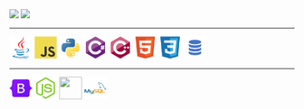 <div>
  <img height="161cm" src="https://github-readme-stats.vercel.app/api?username=Vittor-Javidan&theme=blue-green&show_icons=true">
  <img height="161cm" 45%" src="https://github-readme-stats.vercel.app/api/top-langs/?username=Vittor-Javidan&theme=blue-green&layout=compact">
</div>
<hr>
<div>
  <img height="40" width="40" src="https://github.com/devicons/devicon/blob/master/icons/java/java-original.svg">
  <img height="40" width="40" src="https://github.com/devicons/devicon/blob/master/icons/javascript/javascript-original.svg">
  <img height="40" width="40" src="https://github.com/devicons/devicon/blob/master/icons/python/python-original.svg">
  <img height="40" width="40" src="https://github.com/devicons/devicon/blob/master/icons/csharp/csharp-original.svg">
  <img height="40" width="40" src="https://github.com/devicons/devicon/blob/master/icons/cplusplus/cplusplus-original.svg">
  <img height="40" width="40" src="https://github.com/devicons/devicon/blob/master/icons/html5/html5-original.svg">
  <img height="40" width="40" src="https://github.com/devicons/devicon/blob/master/icons/css3/css3-original.svg">
  <img height="40" width="40" src="https://raw.githubusercontent.com/github/explore/80688e429a7d4ef2fca1e82350fe8e3517d3494d/topics/sql/sql.png">
  
  <hr>
  
  <img height="40" width="40" src="https://github.com/devicons/devicon/blob/master/icons/bootstrap/bootstrap-original.svg">
  <img height="40" width="40" src="https://github.com/devicons/devicon/blob/master/icons/nodejs/nodejs-original.svg">
  <img height="40" width="40" src="https://camo.githubusercontent.com/b781e4e3cb62aea137020cdcffd9bcebc1a28ad24131af05515c3cb4dfc20fe5/68747470733a2f2f69322e77702e636f6d2f7777772e6d656d656e746f746563682e696e2f6173736574732f696d616765732f69636f6e732f657870726573732e706e67">
  <img height="40" width="40" src="https://github.com/devicons/devicon/blob/master/icons/mysql/mysql-original-wordmark.svg">
</div>

